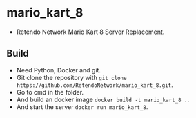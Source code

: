 # mario_kart_8
- Retendo Network Mario Kart 8 Server Replacement.

## Build
- Need Python, Docker and git.
- Git clone the repository with `git clone https://github.com/RetendoNetwork/mario_kart_8.git`.
- Go to cmd in the folder.
- And build an docker image `docker build -t mario_kart_8 .`.
- And start the server `docker run mario_kart_8`.
